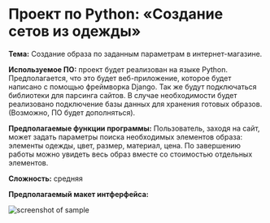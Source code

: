 Проект по Python: «Создание сетов из одежды»
==============================================
**Тема:** Создание образа по заданным параметрам в интернет-магазине.

**Используемое ПО:** проект будет реализован на языке Python. Предполагается, что это будет веб-приложение, которое будет написано с помощью фреймворка Django. Так же будут подключаться библиотеки для парсинга сайтов. В случае необходимости будет реализовано подключение базы данных для хранения готовых образов. (Возможно, ПО будет дополняться). 

**Предполагаемые функции программы:** Пользователь, заходя на сайт, может задать параметры поиска необходимых элементов образа: элементы одежды, цвет, размер, материал, цена. По завершению работы можно увидеть весь образ вместе со стоимостью отдельных элементов. 

**Сложность:** средняя

**Предполагаемый макет интферфейса:** 

![screenshot of sample](https://github.com/OlgaIvanenko/PythonProject/blob/master/project/https://github.com/OlgaIvanenko/PythonProject/blob/master/project/picture.PNG)